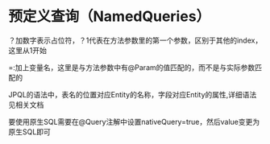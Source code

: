 # 预定义查询（NamedQueries）
？加数字表示占位符，？1代表在方法参数里的第一个参数，区别于其他的index，这里从1开始

=:加上变量名，这里是与方法参数中有@Param的值匹配的，而不是与实际参数匹配的

JPQL的语法中，表名的位置对应Entity的名称，字段对应Entity的属性,详细语法见相关文档

要使用原生SQL需要在@Query注解中设置nativeQuery=true，然后value变更为原生SQL即可
